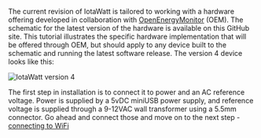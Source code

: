 The current revision of IotaWatt is tailored to working with a hardware offering developed in collaboration with [OpenEnergyMonitor](https://community.openenergymonitor.org/) (OEM).  The schematic for the latest version of the hardware is available on this GitHub site.  This tutorial illustrates the specific hardware implementation that will be offered through OEM, but should apply to any device built to the schematic and running the latest software release. The version 4 device looks like this:

![IotaWatt version 4](http://iotawatt.com/Images/IotaWattincase.jpg)

The first step in installation is to connect it to power and an AC reference voltage.  Power is supplied by a 5vDC miniUSB power supply, and reference voltage is supplied through a 9-12VAC wall transformer using a 5.5mm connector. Go ahead and connect those and move on to the next step - [connecting to WiFi](https://github.com/boblemaire/IoTaWatt/wiki/Connecting-to-WiFi)
 